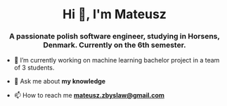 <h1 align="center">Hi 👋, I'm Mateusz</h1>
<h3 align="center">A passionate polish software engineer, studying in Horsens, Denmark. Currently on the 6th semester.</h3>

- 🔭 I’m currently working on machine learning bachelor project in a team of 3 students.

<!-- - 🌱 Courses I am currently enrolled to **Machine learning, Calculus, Stochatic modeling and propability, Preparation for bachelor project** -->

- 💬 Ask me about **my knowledge**

- 📫 How to reach me **mateusz.zbyslaw@gmail.com**
